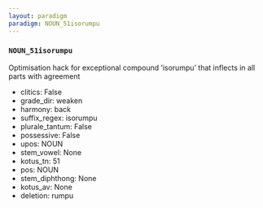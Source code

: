 ```yaml
---
layout: paradigm
paradigm: NOUN_51isorumpu
---
```

### ` NOUN_51isorumpu `

Optimisation hack for exceptional compound ’isorumpu’ that inflects in all parts with agreement
* clitics: False
* grade_dir: weaken
* harmony: back
* suffix_regex: isorumpu
* plurale_tantum: False
* possessive: False
* upos: NOUN
* stem_vowel: None
* kotus_tn: 51
* pos: NOUN
* stem_diphthong: None
* kotus_av: None
* deletion: rumpu
